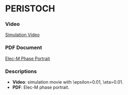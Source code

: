 # PERISTOCH


### Video
[Simulation Video](slow_fast_ep0.01_eta100.mp4)

### PDF Document
[Elec-M Phase Portrait](slow_fast_ep0.01_eta100.pdf)

### Descriptions
- **Video**: simulation movie with \epsilon=0.01, \eta=0.01.
- **PDF**: Elec-M phase portrait.

